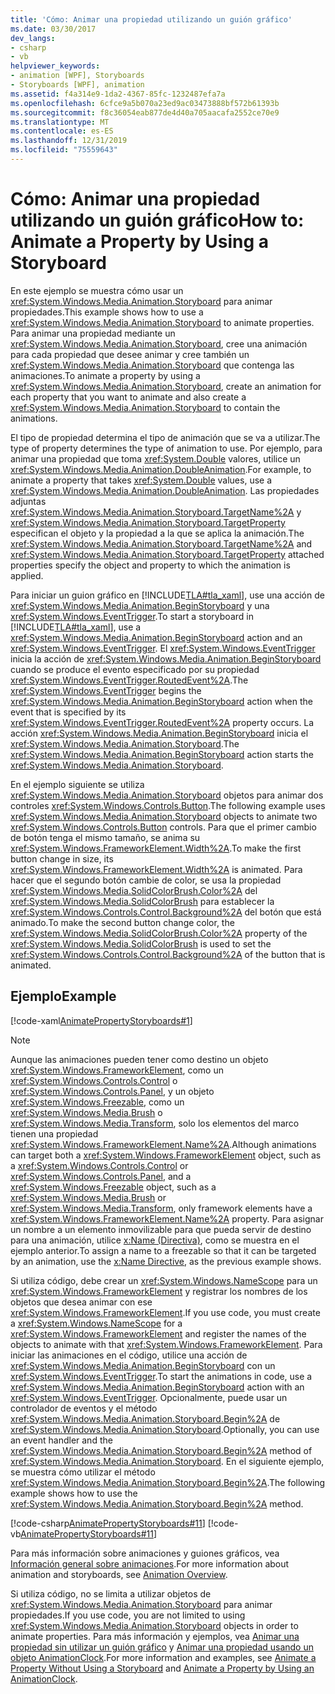 ```yaml
---
title: 'Cómo: Animar una propiedad utilizando un guión gráfico'
ms.date: 03/30/2017
dev_langs:
- csharp
- vb
helpviewer_keywords:
- animation [WPF], Storyboards
- Storyboards [WPF], animation
ms.assetid: f4a314e9-1da2-4367-85fc-1232487efa7a
ms.openlocfilehash: 6cfce9a5b070a23ed9ac03473888bf572b61393b
ms.sourcegitcommit: f8c36054eab877de4d40a705aacafa2552ce70e9
ms.translationtype: MT
ms.contentlocale: es-ES
ms.lasthandoff: 12/31/2019
ms.locfileid: "75559643"
---
```

# <a name="how-to-animate-a-property-by-using-a-storyboard"></a><span data-ttu-id="006f5-102">Cómo: Animar una propiedad utilizando un guión gráfico</span><span class="sxs-lookup"><span data-stu-id="006f5-102">How to: Animate a Property by Using a Storyboard</span></span>
<span data-ttu-id="006f5-103">En este ejemplo se muestra cómo usar un <xref:System.Windows.Media.Animation.Storyboard> para animar propiedades.</span><span class="sxs-lookup"><span data-stu-id="006f5-103">This example shows how to use a <xref:System.Windows.Media.Animation.Storyboard> to animate properties.</span></span> <span data-ttu-id="006f5-104">Para animar una propiedad mediante un <xref:System.Windows.Media.Animation.Storyboard>, cree una animación para cada propiedad que desee animar y cree también un <xref:System.Windows.Media.Animation.Storyboard> que contenga las animaciones.</span><span class="sxs-lookup"><span data-stu-id="006f5-104">To animate a property by using a <xref:System.Windows.Media.Animation.Storyboard>, create an animation for each property that you want to animate and also create a <xref:System.Windows.Media.Animation.Storyboard> to contain the animations.</span></span>  
  
 <span data-ttu-id="006f5-105">El tipo de propiedad determina el tipo de animación que se va a utilizar.</span><span class="sxs-lookup"><span data-stu-id="006f5-105">The type of property determines the type of animation to use.</span></span> <span data-ttu-id="006f5-106">Por ejemplo, para animar una propiedad que toma <xref:System.Double> valores, utilice un <xref:System.Windows.Media.Animation.DoubleAnimation>.</span><span class="sxs-lookup"><span data-stu-id="006f5-106">For example, to animate a property that takes <xref:System.Double> values, use a <xref:System.Windows.Media.Animation.DoubleAnimation>.</span></span> <span data-ttu-id="006f5-107">Las propiedades adjuntas <xref:System.Windows.Media.Animation.Storyboard.TargetName%2A> y <xref:System.Windows.Media.Animation.Storyboard.TargetProperty> especifican el objeto y la propiedad a la que se aplica la animación.</span><span class="sxs-lookup"><span data-stu-id="006f5-107">The <xref:System.Windows.Media.Animation.Storyboard.TargetName%2A> and <xref:System.Windows.Media.Animation.Storyboard.TargetProperty> attached properties specify the object and property to which the animation is applied.</span></span>  
  
 <span data-ttu-id="006f5-108">Para iniciar un guion gráfico en [!INCLUDE[TLA#tla_xaml](../../../../includes/tlasharptla-xaml-md.md)], use una acción de <xref:System.Windows.Media.Animation.BeginStoryboard> y una <xref:System.Windows.EventTrigger>.</span><span class="sxs-lookup"><span data-stu-id="006f5-108">To start a storyboard in [!INCLUDE[TLA#tla_xaml](../../../../includes/tlasharptla-xaml-md.md)], use a <xref:System.Windows.Media.Animation.BeginStoryboard> action and an <xref:System.Windows.EventTrigger>.</span></span> <span data-ttu-id="006f5-109">El <xref:System.Windows.EventTrigger> inicia la acción de <xref:System.Windows.Media.Animation.BeginStoryboard> cuando se produce el evento especificado por su propiedad <xref:System.Windows.EventTrigger.RoutedEvent%2A>.</span><span class="sxs-lookup"><span data-stu-id="006f5-109">The <xref:System.Windows.EventTrigger> begins the <xref:System.Windows.Media.Animation.BeginStoryboard> action when the event that is specified by its <xref:System.Windows.EventTrigger.RoutedEvent%2A> property occurs.</span></span> <span data-ttu-id="006f5-110">La acción <xref:System.Windows.Media.Animation.BeginStoryboard> inicia el <xref:System.Windows.Media.Animation.Storyboard>.</span><span class="sxs-lookup"><span data-stu-id="006f5-110">The <xref:System.Windows.Media.Animation.BeginStoryboard> action starts the <xref:System.Windows.Media.Animation.Storyboard>.</span></span>  
  
 <span data-ttu-id="006f5-111">En el ejemplo siguiente se utiliza <xref:System.Windows.Media.Animation.Storyboard> objetos para animar dos controles <xref:System.Windows.Controls.Button>.</span><span class="sxs-lookup"><span data-stu-id="006f5-111">The following example uses <xref:System.Windows.Media.Animation.Storyboard> objects to animate two <xref:System.Windows.Controls.Button> controls.</span></span> <span data-ttu-id="006f5-112">Para que el primer cambio de botón tenga el mismo tamaño, se anima su <xref:System.Windows.FrameworkElement.Width%2A>.</span><span class="sxs-lookup"><span data-stu-id="006f5-112">To make the first button change in size, its <xref:System.Windows.FrameworkElement.Width%2A> is animated.</span></span> <span data-ttu-id="006f5-113">Para hacer que el segundo botón cambie de color, se usa la propiedad <xref:System.Windows.Media.SolidColorBrush.Color%2A> del <xref:System.Windows.Media.SolidColorBrush> para establecer la <xref:System.Windows.Controls.Control.Background%2A> del botón que está animado.</span><span class="sxs-lookup"><span data-stu-id="006f5-113">To make the second button change color, the <xref:System.Windows.Media.SolidColorBrush.Color%2A> property of the <xref:System.Windows.Media.SolidColorBrush> is used to set the <xref:System.Windows.Controls.Control.Background%2A> of the button that is animated.</span></span>  
  
## <a name="example"></a><span data-ttu-id="006f5-114">Ejemplo</span><span class="sxs-lookup"><span data-stu-id="006f5-114">Example</span></span>  
 [!code-xaml[AnimatePropertyStoryboards#1](~/samples/snippets/xaml/VS_Snippets_Wpf/AnimatePropertyStoryboards/XAML/StoryboardExample.xaml#1)]  
  
> [!NOTE]
> <span data-ttu-id="006f5-115">Aunque las animaciones pueden tener como destino un objeto <xref:System.Windows.FrameworkElement>, como un <xref:System.Windows.Controls.Control> o <xref:System.Windows.Controls.Panel>, y un objeto <xref:System.Windows.Freezable>, como un <xref:System.Windows.Media.Brush> o <xref:System.Windows.Media.Transform>, solo los elementos del marco tienen una propiedad <xref:System.Windows.FrameworkElement.Name%2A>.</span><span class="sxs-lookup"><span data-stu-id="006f5-115">Although animations can target both a <xref:System.Windows.FrameworkElement> object, such as a <xref:System.Windows.Controls.Control> or <xref:System.Windows.Controls.Panel>, and a <xref:System.Windows.Freezable> object, such as a <xref:System.Windows.Media.Brush> or <xref:System.Windows.Media.Transform>, only framework elements have a <xref:System.Windows.FrameworkElement.Name%2A> property.</span></span> <span data-ttu-id="006f5-116">Para asignar un nombre a un elemento inmovilizable para que pueda servir de destino para una animación, utilice [x:Name (Directiva)](../../../desktop-wpf/xaml-services/xname-directive.md), como se muestra en el ejemplo anterior.</span><span class="sxs-lookup"><span data-stu-id="006f5-116">To assign a name to a freezable so that it can be targeted by an animation, use the [x:Name Directive](../../../desktop-wpf/xaml-services/xname-directive.md), as the previous example shows.</span></span>  
  
 <span data-ttu-id="006f5-117">Si utiliza código, debe crear un <xref:System.Windows.NameScope> para un <xref:System.Windows.FrameworkElement> y registrar los nombres de los objetos que desea animar con ese <xref:System.Windows.FrameworkElement>.</span><span class="sxs-lookup"><span data-stu-id="006f5-117">If you use code, you must create a <xref:System.Windows.NameScope> for a <xref:System.Windows.FrameworkElement> and register the names of the objects to animate with that <xref:System.Windows.FrameworkElement>.</span></span> <span data-ttu-id="006f5-118">Para iniciar las animaciones en el código, utilice una acción de <xref:System.Windows.Media.Animation.BeginStoryboard> con un <xref:System.Windows.EventTrigger>.</span><span class="sxs-lookup"><span data-stu-id="006f5-118">To start the animations in code, use a <xref:System.Windows.Media.Animation.BeginStoryboard> action with an <xref:System.Windows.EventTrigger>.</span></span> <span data-ttu-id="006f5-119">Opcionalmente, puede usar un controlador de eventos y el método <xref:System.Windows.Media.Animation.Storyboard.Begin%2A> de <xref:System.Windows.Media.Animation.Storyboard>.</span><span class="sxs-lookup"><span data-stu-id="006f5-119">Optionally, you can use an event handler and the <xref:System.Windows.Media.Animation.Storyboard.Begin%2A> method of <xref:System.Windows.Media.Animation.Storyboard>.</span></span> <span data-ttu-id="006f5-120">En el siguiente ejemplo, se muestra cómo utilizar el método <xref:System.Windows.Media.Animation.Storyboard.Begin%2A>.</span><span class="sxs-lookup"><span data-stu-id="006f5-120">The following example shows how to use the <xref:System.Windows.Media.Animation.Storyboard.Begin%2A> method.</span></span>  
  
 [!code-csharp[AnimatePropertyStoryboards#11](~/samples/snippets/csharp/VS_Snippets_Wpf/AnimatePropertyStoryboards/CSharp/StoryboardExample.cs#11)]
 [!code-vb[AnimatePropertyStoryboards#11](~/samples/snippets/visualbasic/VS_Snippets_Wpf/AnimatePropertyStoryboards/VisualBasic/StoryboardExample.vb#11)]  
  
 <span data-ttu-id="006f5-121">Para más información sobre animaciones y guiones gráficos, vea [Información general sobre animaciones](animation-overview.md).</span><span class="sxs-lookup"><span data-stu-id="006f5-121">For more information about animation and storyboards, see [Animation Overview](animation-overview.md).</span></span>  
  
 <span data-ttu-id="006f5-122">Si utiliza código, no se limita a utilizar objetos de <xref:System.Windows.Media.Animation.Storyboard> para animar propiedades.</span><span class="sxs-lookup"><span data-stu-id="006f5-122">If you use code, you are not limited to using <xref:System.Windows.Media.Animation.Storyboard> objects in order to animate properties.</span></span> <span data-ttu-id="006f5-123">Para más información y ejemplos, vea [Animar una propiedad sin utilizar un guión gráfico](how-to-animate-a-property-without-using-a-storyboard.md) y [Animar una propiedad usando un objeto AnimationClock](how-to-animate-a-property-by-using-an-animationclock.md).</span><span class="sxs-lookup"><span data-stu-id="006f5-123">For more information and examples, see [Animate a Property Without Using a Storyboard](how-to-animate-a-property-without-using-a-storyboard.md) and [Animate a Property by Using an AnimationClock](how-to-animate-a-property-by-using-an-animationclock.md).</span></span>
